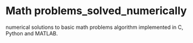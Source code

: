 # Math problems_solved_numerically
numerical solutions to basic math problems algorithm implemented in C, Python and MATLAB.

